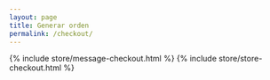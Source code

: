 ```yaml
---
layout: page
title: Generar orden
permalink: /checkout/
---
```


{% include store/message-checkout.html %}
{% include store/store-checkout.html %}
